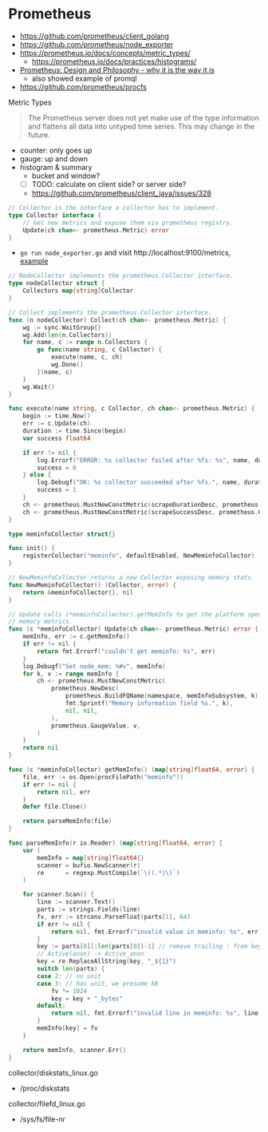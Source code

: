 # Prometheus

- https://github.com/prometheus/client_golang
- https://github.com/prometheus/node_exporter
- https://prometheus.io/docs/concepts/metric_types/
  - https://prometheus.io/docs/practices/histograms/
- [Prometheus: Design and Philosophy - why it is the way it is](https://youtu.be/QgJbxCWRZ1s?t=29m31s)
  - also showed example of promql
- https://github.com/prometheus/procfs

Metric Types

> The Prometheus server does not yet make use of the type information and flattens all data into untyped time series. This may change in the future.

- counter: only goes up
- gauge: up and down
- histogram & summary
  - bucket and window?
  - [ ] TODO: calculate on client side? or server side?
  - https://github.com/prometheus/client_java/issues/328
  
````go
// Collector is the interface a collector has to implement.
type Collector interface {
	// Get new metrics and expose them via prometheus registry.
	Update(ch chan<- prometheus.Metric) error
}
````

- `go run node_exporter.go` and visit http://localhost:9100/metrics, [example](prometheus_node_exporter.txt)

````go
// NodeCollector implements the prometheus.Collector interface.
type nodeCollector struct {
	Collectors map[string]Collector
}

// Collect implements the prometheus.Collector interface.
func (n nodeCollector) Collect(ch chan<- prometheus.Metric) {
	wg := sync.WaitGroup{}
	wg.Add(len(n.Collectors))
	for name, c := range n.Collectors {
		go func(name string, c Collector) {
			execute(name, c, ch)
			wg.Done()
		}(name, c)
	}
	wg.Wait()
}

func execute(name string, c Collector, ch chan<- prometheus.Metric) {
	begin := time.Now()
	err := c.Update(ch)
	duration := time.Since(begin)
	var success float64

	if err != nil {
		log.Errorf("ERROR: %s collector failed after %fs: %s", name, duration.Seconds(), err)
		success = 0
	} else {
		log.Debugf("OK: %s collector succeeded after %fs.", name, duration.Seconds())
		success = 1
	}
	ch <- prometheus.MustNewConstMetric(scrapeDurationDesc, prometheus.GaugeValue, duration.Seconds(), name)
	ch <- prometheus.MustNewConstMetric(scrapeSuccessDesc, prometheus.GaugeValue, success, name)
}
````

````go
type meminfoCollector struct{}

func init() {
	registerCollector("meminfo", defaultEnabled, NewMeminfoCollector)
}

// NewMeminfoCollector returns a new Collector exposing memory stats.
func NewMeminfoCollector() (Collector, error) {
	return &meminfoCollector{}, nil
}

// Update calls (*meminfoCollector).getMemInfo to get the platform specific
// memory metrics.
func (c *meminfoCollector) Update(ch chan<- prometheus.Metric) error {
	memInfo, err := c.getMemInfo()
	if err != nil {
		return fmt.Errorf("couldn't get meminfo: %s", err)
	}
	log.Debugf("Set node_mem: %#v", memInfo)
	for k, v := range memInfo {
		ch <- prometheus.MustNewConstMetric(
			prometheus.NewDesc(
				prometheus.BuildFQName(namespace, memInfoSubsystem, k),
				fmt.Sprintf("Memory information field %s.", k),
				nil, nil,
			),
			prometheus.GaugeValue, v,
		)
	}
	return nil
}

func (c *meminfoCollector) getMemInfo() (map[string]float64, error) {
	file, err := os.Open(procFilePath("meminfo"))
	if err != nil {
		return nil, err
	}
	defer file.Close()

	return parseMemInfo(file)
}

func parseMemInfo(r io.Reader) (map[string]float64, error) {
	var (
		memInfo = map[string]float64{}
		scanner = bufio.NewScanner(r)
		re      = regexp.MustCompile(`\((.*)\)`)
	)

	for scanner.Scan() {
		line := scanner.Text()
		parts := strings.Fields(line)
		fv, err := strconv.ParseFloat(parts[1], 64)
		if err != nil {
			return nil, fmt.Errorf("invalid value in meminfo: %s", err)
		}
		key := parts[0][:len(parts[0])-1] // remove trailing : from key
		// Active(anon) -> Active_anon
		key = re.ReplaceAllString(key, "_${1}")
		switch len(parts) {
		case 2: // no unit
		case 3: // has unit, we presume kB
			fv *= 1024
			key = key + "_bytes"
		default:
			return nil, fmt.Errorf("invalid line in meminfo: %s", line)
		}
		memInfo[key] = fv
	}

	return memInfo, scanner.Err()
}
````

collector/diskstats_linux.go

- /proc/diskstats

collector/filefd_linux.go

- /sys/fs/file-nr